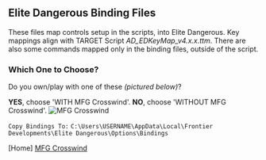 ## Elite Dangerous Binding Files ##

These files map controls setup in the scripts, into Elite Dangerous. Key mappings align with TARGET Script _AD_EDKeyMap_v4.x.x.ttm_. There are also some commands mapped only in the binding files, outside of the script.

### Which One to Choose? ###

Do you own/play with one of these _(pictured below)_?

__YES__, choose 'WITH MFG Crosswind'. __NO__, choose 'WITHOUT MFG Crosswind'.
![MFG Crosswind](https://github.com/Aussiedroid/AD-ED-EnhancedWarthogScript/blob/master/ED%20Bindings/WITH%20MFG%20Crosswind/folder.jpg "MFG Crosswind Rudder Pedals") 

`Copy Bindings To:`
`C:\Users\USERNAME\AppData\Local\Frontier Developments\Elite Dangerous\Options\Bindings`

[Home] [MFG Crosswind](https://mfg.simundza.com/products "MFG Crosswind")
